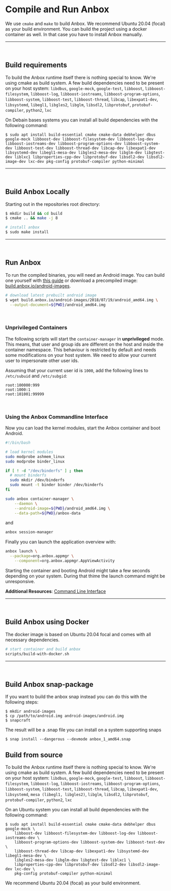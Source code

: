 # Compile and Run Anbox
We use `cmake` and `make` to build Anbox. We recommend Ubuntu 20.04 (focal) as your build environment.
You can build the project using a docker container as well. In that case you have to install Anbox manually.

____
&nbsp;
## **Build requirements**
To build the Anbox runtime itself there is nothing special to know. We're using
cmake as build system. A few build dependencies need to be present on your host
system:
`libdbus`, 
`google-mock`, 
`google-test`, 
`libboost`, 
`libboost-filesystem`, 
`libboost-log`, 
`libboost-iostreams`, 
`libboost-program-options`, 
`libboost-system`, 
`libboost-test`, 
`libboost-thread`, 
`libcap`, 
`libexpat1-dev`, 
`libsystemd`, 
`libegl1`, 
`libgles2`, 
`libglm`, 
`libsdl2`, 
`libprotobuf`, 
`protobuf-compiler`, 
`python2`, 
`lxc`

On Debain bases systems you can install all build dependencies with the following
command:
```
$ sudo apt install build-essential cmake cmake-data debhelper dbus google-mock libboost-dev libboost-filesystem-dev libboost-log-dev libboost-iostreams-dev libboost-program-options-dev libboost-system-dev libboost-test-dev libboost-thread-dev libcap-dev libexpat1-dev libsystemd-dev libegl1-mesa-dev libgles2-mesa-dev libglm-dev libgtest-dev liblxc1 libproperties-cpp-dev libprotobuf-dev libsdl2-dev libsdl2-image-dev lxc-dev pkg-config protobuf-compiler python-minimal
```
____
&nbsp;
## **Build Anbox Locally**
Starting out in the repositories root directory:
```sh
$ mkdir build && cd build
$ cmake .. && make -j 8

# install anbox
$ sudo make install
```

____
&nbsp;
## **Run Anbox**
To run the compiled binaries, you will need an Android image.
You can build one yourself with [this guide](docs/build-android.md) or download a precompiled image: [build.anbox.io/android-images](https://build.anbox.io/android-images/).
```sh
# download latest prebuilt android image
$ wget build.anbox.io/android-images/2018/07/19/android_amd64.img \
  --output-document=${PWD}/android_amd64.img
```

&nbsp;
### Unprivileged Containers
The following scripts will start the `container-manager` in **unprivileged** mode. 
This means, that user and group ids are different on the host and inside the container namespace. This behaviour is restricted by default and needs some modifications on your host system. We need to allow your current user to impersonate other user ids.

Assuming that your current user id is `1000`, add the following lines to `/etc/subuid` and `/etc/subgid`:
```
root:100000:999
root:1000:1
root:101001:99999
```

&nbsp;
### Using the Anbox Commandline Interface

Now you can load the kernel modules, start the Anbox container and boot Android.
```sh
#!/bin/bash

# load kernel modules
sudo modprobe ashmem_linux
sudo modprobe binder_linux

if [ ! -d "/dev/binderfs" ] ; then
  # mount binderfs 
  sudo mkdir /dev/binderfs
  sudo mount -t binder binder /dev/binderfs
fi

sudo anbox container-manager \
    --daemon \
    --android-image=${PWD}/android_amd64.img \
    --data-path=${PWD}/anbox-data
```
and
```sh
anbox session-manager
```

Finally you can launch the application overview with:
```sh
anbox launch \
  --package=org.anbox.appmgr \
    --component=org.anbox.appmgr.AppViewActivity
```
Starting the container and booting Android might take a few seconds depending on your system. During that thime the launch command might be unresponsive.

**Additional Resources**: [Command Line Interface](docs/cli.md)

____
&nbsp;
## **Build Anbox using Docker**
The docker image is based on Ubuntu 20.04 focal and comes with all necessary dependencies.
```sh
# start container and build anbox
scripts/build-with-docker.sh
```


____
&nbsp;
## **Build Anbox snap-package**
If you want to build the anbox snap instead you can do this with the following
steps:

```
$ mkdir android-images
$ cp /path/to/android.img android-images/android.img
$ snapcraft
```

The result will be a .snap file you can install on a system supporting snaps

```
$ snap install --dangerous --devmode anbox_1_amd64.snap
```




















## Build from source

To build the Anbox runtime itself there is nothing special to know. We're using
cmake as build system. A few build dependencies need to be present on your host
system:
`libdbus`, 
`google-mock`, 
`google-test`, 
`libboost`, 
`libboost-filesystem`, 
`libboost-log`, 
`libboost-iostreams`, 
`libboost-program-options`, 
`libboost-system`, 
`libboost-test`, 
`libboost-thread`, 
`libcap`, 
`libexpat1-dev`, 
`libsystemd`, 
`mesa (libegl1, libgles2)`, 
`libglm`, 
`libsdl2`, 
`libprotobuf`, 
`protobuf-compiler`, 
`python2`, 
`lxc`

On an Ubuntu system you can install all build dependencies with the following
command:

```
$ sudo apt install build-essential cmake cmake-data debhelper dbus google-mock \
    libboost-dev libboost-filesystem-dev libboost-log-dev libboost-iostreams-dev \
    libboost-program-options-dev libboost-system-dev libboost-test-dev \
    libboost-thread-dev libcap-dev libexpat1-dev libsystemd-dev libegl1-mesa-dev \
    libgles2-mesa-dev libglm-dev libgtest-dev liblxc1 \
    libproperties-cpp-dev libprotobuf-dev libsdl2-dev libsdl2-image-dev lxc-dev \
    pkg-config protobuf-compiler python-minimal
```
We recommend Ubuntu 20.04 (focal) as your build environment.
